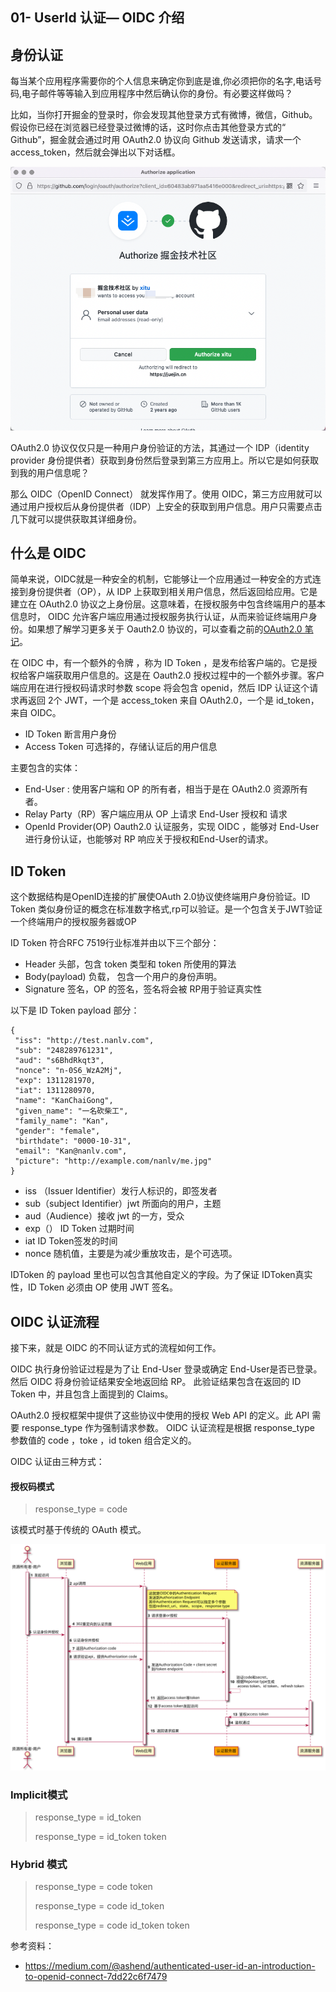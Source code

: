 ## 01- UserId 认证— OIDC 介绍

## 身份认证

每当某个应用程序需要你的个人信息来确定你到底是谁,你必须把你的名字,电话号码,电子邮件等等输入到应用程序中然后确认你的身份。有必要这样做吗？

比如，当你打开掘金的登录时，你会发现其他登录方式有微博，微信，Github。假设你已经在浏览器已经登录过微博的话，这时你点击其他登录方式的“ Github”，掘金就会通过时用 OAuth2.0 协议向 Github 发送请求，请求一个 access_token，然后就会弹出以下对话框。

<img src='./images/01-auth-page.png' />

OAuth2.0 协议仅仅只是一种用户身份验证的方法，其通过一个 IDP（identity provider 身份提供者）获取到身份然后登录到第三方应用上。所以它是如何获取到我的用户信息呢？

那么 OIDC（OpenID Connect） 就发挥作用了。使用 OIDC，第三方应用就可以通过用户授权后从身份提供者（IDP）上安全的获取到用户信息。用户只需要点击几下就可以提供获取其详细身份。

## 什么是 OIDC

简单来说，OIDC就是一种安全的机制，它能够让一个应用通过一种安全的方式连接到身份提供者（OP），从 IDP 上获取到相关用户信息，然后返回给应用。它是建立在 OAuth2.0 协议之上身份层。这意味着，在授权服务中包含终端用户的基本信息时， OIDC 允许客户端应用通过授权服务执行认证，从而来验证终端用户身份。如果想了解学习更多关于 Oauth2.0 协议的，可以查看之前的[OAuth2.0 笔记](https://juejin.cn/post/7058121657147195399)。

在 OIDC 中，有一个额外的令牌 ，称为 ID Token ，是发布给客户端的。它是授权给客户端获取用户信息的。这是在 Oauth2.0 授权过程中的一个额外步骤。客户端应用在进行授权码请求时参数 scope 将会包含 openid，然后 IDP 认证这个请求再返回 2个 JWT，一个是 access_token 来自 OAuth2.0，一个是 id_token，来自 OIDC。

- ID Token 断言用户身份
- Access Token 可选择的，存储认证后的用户信息

主要包含的实体：

- End-User : 使用客户端和 OP 的所有者，相当于是在 OAuth2.0 资源所有者。
- Relay Party（RP）客户端应用从 OP 上请求 End-User 授权和 请求
- OpenId Provider(OP)  Oauth2.0 认证服务，实现 OIDC ，能够对 End-User 进行身份认证，也能够对 RP 响应关于授权和End-User的请求。

## ID Token

这个数据结构是OpenID连接的扩展使OAuth 2.0协议使终端用户身份验证。ID Token 类似身份证的概念在标准数字格式,rp可以验证。是一个包含关于JWT验证一个终端用户的授权服务器或OP

ID Token 符合RFC 7519行业标准并由以下三个部分：

- Header  头部，包含 token 类型和 token 所使用的算法
- Body(payload) 负载， 包含一个用户的身份声明。
- Signature 签名，OP 的签名，签名将会被 RP用于验证真实性

以下是 ID Token payload 部分：

```
{
 "iss": "http://test.nanlv.com",
 "sub": "248289761231",
 "aud": "s6BhdRkqt3",
 "nonce": "n-0S6_WzA2Mj",
 "exp": 1311281970,
 "iat": 1311280970,
 "name": "KanChaiGong",
 "given_name": "一名砍柴工",
 "family_name": "Kan",
 "gender": "female",
 "birthdate": "0000-10-31",
 "email": "Kan@nanlv.com",
 "picture": "http://example.com/nanlv/me.jpg"
}
```

- iss （Issuer Identifier）发行人标识的，即签发者
- sub（subject Identifier）jwt 所面向的用户，主题
- aud（Audience）接收 jwt 的一方，受众
- exp（） ID Token 过期时间
- iat   ID Token签发的时间
- nonce 随机值，主要是为减少重放攻击，是个可选项。

IDToken 的 payload  里也可以包含其他自定义的字段。为了保证 IDToken真实性，ID Token 必须由 OP 使用 JWT 签名。



## OIDC 认证流程

接下来，就是 OIDC 的不同认证方式的流程如何工作。

OIDC 执行身份验证过程是为了让 End-User 登录或确定 End-User是否已登录。然后 OIDC 将身份验证结果安全地返回给 RP。 此验证结果包含在返回的 ID Token 中，并且包含上面提到的 Claims。

OAuth2.0 授权框架中提供了这些协议中使用的授权 Web API 的定义。此 API 需要 response_type 作为强制请求参数。 OIDC 认证流程是根据  response_type 参数值的 code ，toke ，id token 组合定义的。

OIDC 认证由三种方式：

#### 授权码模式

> response_type = code

该模式时基于传统的 OAuth 模式。

<img src='./images/02-oidc-code.png'/>



### Implicit模式

> response_type = id_token
>
> response_type = id_token token

### Hybrid 模式

> response_type = code token
>
> response_type = code id_token
>
> response_type = code id_token token





参考资料：

- https://medium.com/@ashend/authenticated-user-id-an-introduction-to-openid-connect-7dd22c6f7479
